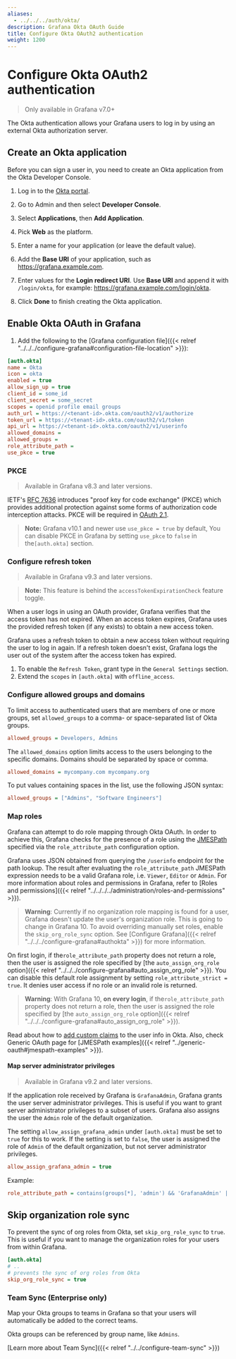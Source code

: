 ```yaml
---
aliases:
  - ../../../auth/okta/
description: Grafana Okta OAuth Guide
title: Configure Okta OAuth2 authentication
weight: 1200
---
```


# Configure Okta OAuth2 authentication

> Only available in Grafana v7.0+

The Okta authentication allows your Grafana users to log in by using an external Okta authorization server.

## Create an Okta application

Before you can sign a user in, you need to create an Okta application from the Okta Developer Console.

1. Log in to the [Okta portal](https://login.okta.com/).

1. Go to Admin and then select **Developer Console**.

1. Select **Applications**, then **Add Application**.

1. Pick **Web** as the platform.

1. Enter a name for your application (or leave the default value).

1. Add the **Base URI** of your application, such as https://grafana.example.com.

1. Enter values for the **Login redirect URI**. Use **Base URI** and append it with `/login/okta`, for example: https://grafana.example.com/login/okta.

1. Click **Done** to finish creating the Okta application.

## Enable Okta OAuth in Grafana

1. Add the following to the [Grafana configuration file]({{< relref "../../../configure-grafana#configuration-file-location" >}}):

```ini
[auth.okta]
name = Okta
icon = okta
enabled = true
allow_sign_up = true
client_id = some_id
client_secret = some_secret
scopes = openid profile email groups
auth_url = https://<tenant-id>.okta.com/oauth2/v1/authorize
token_url = https://<tenant-id>.okta.com/oauth2/v1/token
api_url = https://<tenant-id>.okta.com/oauth2/v1/userinfo
allowed_domains =
allowed_groups =
role_attribute_path =
use_pkce = true
```

### PKCE

> Available in Grafana v8.3 and later versions.

IETF's [RFC 7636](https://datatracker.ietf.org/doc/html/rfc7636)
introduces "proof key for code exchange" (PKCE) which provides
additional protection against some forms of authorization code
interception attacks. PKCE will be required in [OAuth 2.1](https://datatracker.ietf.org/doc/html/draft-ietf-oauth-v2-1-03).

> **Note:** Grafana v10.1 and newer use `use_pkce = true` by default,
> You can disable PKCE in Grafana by setting `use_pkce` to `false` in the`[auth.okta]` section.

### Configure refresh token

> Available in Grafana v9.3 and later versions.

> **Note:** This feature is behind the `accessTokenExpirationCheck` feature toggle.

When a user logs in using an OAuth provider, Grafana verifies that the access token has not expired. When an access token expires, Grafana uses the provided refresh token (if any exists) to obtain a new access token.

Grafana uses a refresh token to obtain a new access token without requiring the user to log in again. If a refresh token doesn't exist, Grafana logs the user out of the system after the access token has expired.

1. To enable the `Refresh Token`, grant type in the `General Settings` section.
1. Extend the `scopes` in `[auth.okta]` with `offline_access`.

### Configure allowed groups and domains

To limit access to authenticated users that are members of one or more groups, set `allowed_groups`
to a comma- or space-separated list of Okta groups.

```ini
allowed_groups = Developers, Admins
```

The `allowed_domains` option limits access to the users belonging to the specific domains. Domains should be separated by space or comma.

```ini
allowed_domains = mycompany.com mycompany.org
```

To put values containing spaces in the list, use the following JSON syntax:

```ini
allowed_groups = ["Admins", "Software Engineers"]
```

### Map roles

Grafana can attempt to do role mapping through Okta OAuth. In order to achieve this, Grafana checks for the presence of a role using the [JMESPath](http://jmespath.org/examples.html) specified via the `role_attribute_path` configuration option.

Grafana uses JSON obtained from querying the `/userinfo` endpoint for the path lookup. The result after evaluating the `role_attribute_path` JMESPath expression needs to be a valid Grafana role, i.e. `Viewer`, `Editor` or `Admin`. For more information about roles and permissions in Grafana, refer to [Roles and permissions]({{< relref "../../../../administration/roles-and-permissions" >}}).

> **Warning**: Currently if no organization role mapping is found for a user, Grafana doesn't
> update the user's organization role. This is going to change in Grafana 10. To avoid overriding manually set roles,
> enable the `skip_org_role_sync` option.
> See [Configure Grafana]({{< relref "../../../configure-grafana#authokta" >}}) for more information.

On first login, if the`role_attribute_path` property does not return a role, then the user is assigned the role
specified by [the `auto_assign_org_role` option]({{< relref "../../../configure-grafana#auto_assign_org_role" >}}).
You can disable this default role assignment by setting `role_attribute_strict = true`.
It denies user access if no role or an invalid role is returned.

> **Warning**: With Grafana 10, **on every login**, if the`role_attribute_path` property does not return a role,
> then the user is assigned the role specified by
> [the `auto_assign_org_role` option]({{< relref "../../../configure-grafana#auto_assign_org_role" >}}).

Read about how to [add custom claims](https://developer.okta.com/docs/guides/customize-tokens-returned-from-okta/add-custom-claim/) to the user info in Okta. Also, check Generic OAuth page for [JMESPath examples]({{< relref "../generic-oauth#jmespath-examples" >}}).

#### Map server administrator privileges

> Available in Grafana v9.2 and later versions.

If the application role received by Grafana is `GrafanaAdmin`, Grafana grants the user server administrator privileges.
This is useful if you want to grant server administrator privileges to a subset of users.
Grafana also assigns the user the `Admin` role of the default organization.

The setting `allow_assign_grafana_admin` under `[auth.okta]` must be set to `true` for this to work.
If the setting is set to `false`, the user is assigned the role of `Admin` of the default organization, but not server administrator privileges.

```ini
allow_assign_grafana_admin = true
```

Example:

```ini
role_attribute_path = contains(groups[*], 'admin') && 'GrafanaAdmin' || contains(groups[*], 'editor') && 'Editor' || 'Viewer'
```

## Skip organization role sync

To prevent the sync of org roles from Okta, set `skip_org_role_sync` to `true`. This is useful if you want to manage the organization roles for your users from within Grafana.

```ini
[auth.okta]
# ..
# prevents the sync of org roles from Okta
skip_org_role_sync = true
```

### Team Sync (Enterprise only)

Map your Okta groups to teams in Grafana so that your users will automatically be added to
the correct teams.

Okta groups can be referenced by group name, like `Admins`.

[Learn more about Team Sync]({{< relref "../../configure-team-sync" >}})
